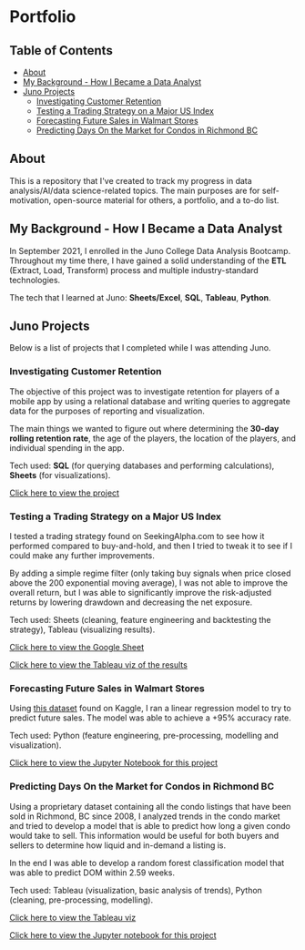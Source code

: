 # Portfolio

## Table of Contents

- [About](#about)
- [My Background - How I Became a Data Analyst](#my-background---how-i-became-a-data-analyst)
- [Juno Projects](#juno-projects)
  * [Investigating Customer Retention](#investigating-customer-retention)
  * [Testing a Trading Strategy on a Major US Index](#testing-a-trading-strategy-on-a-major-us-index)
  * [Forecasting Future Sales in Walmart Stores](#forecasting-future-sales-in-walmart-stores)
  * [Predicting Days On the Market for Condos in Richmond BC](#predicting-days-on-the-market-for-condos-in-richmond-bc)

## About

This is a repository that I've created to track my progress in data analysis/AI/data science-related topics. The main purposes are for self-motivation, open-source material for others, a portfolio, and a to-do list.

## My Background - How I Became a Data Analyst

In September 2021, I enrolled in the Juno College Data Analysis Bootcamp. Throughout my time there, I have gained a solid understanding of the **ETL** (Extract, Load, Transform) process and multiple industry-standard technologies.

The tech that I learned at Juno: **Sheets/Excel**, **SQL**, **Tableau**, **Python**.

## Juno Projects

Below is a list of projects that I completed while I was attending Juno.

### Investigating Customer Retention
The objective of this project was to investigate retention for players of a mobile app by using a relational database and writing queries to aggregate data for the purposes of reporting and visualization.

The main things we wanted to figure out where determining the **30-day rolling retention rate**, the age of the players, the location of the players, and individual spending in the app.

Tech used: **SQL** (for querying databases and performing calculations), **Sheets** (for visualizations).

[Click here to view the project](https://github.com/brendanjca/Portfolio/tree/main/Customer%20Retention%20Project)

### Testing a Trading Strategy on a Major US Index
I tested a trading strategy found on SeekingAlpha.com to see how it performed compared to buy-and-hold, and then I tried to tweak it to see if I could make any further improvements.

By adding a simple regime filter (only taking buy signals when price closed above the 200 exponential moving average), I was not able to improve the overall return, but I was able to significantly improve the risk-adjusted returns by lowering drawdown and decreasing the net exposure.

Tech used: Sheets (cleaning, feature engineering and backtesting the strategy), Tableau (visualizing results).

[Click here to view the Google Sheet](https://docs.google.com/spreadsheets/d/1R3bi2yO4T7jkQPyNRhOs1266X0roEEDxPwvCgRSsFyo/edit?usp=sharing)

[Click here to view the Tableau viz of the results](https://public.tableau.com/app/profile/brendanjca/viz/Project2_16364032426860/Story1)

### Forecasting Future Sales in Walmart Stores
Using [this dataset](https://www.kaggle.com/divyajeetthakur/walmart-sales-prediction) found on Kaggle, I ran a linear regression model to try to predict future sales. The model was able to achieve a +95% accuracy rate.

Tech used: Python (feature engineering, pre-processing, modelling and visualization).

[Click here to view the Jupyter Notebook for this project](https://github.com/brendanjca/Portfolio/blob/main/Walmart%20Sales%20Forecast%20Project/Walmart%20Data%20Project.ipynb)

### Predicting Days On the Market for Condos in Richmond BC
Using a proprietary dataset containing all the condo listings that have been sold in Richmond, BC since 2008, I analyzed trends in the condo market and tried to develop a model that is able to predict how long a given condo would take to sell. This information would be useful for both buyers and sellers to determine how liquid and in-demand a listing is.

In the end I was able to develop a random forest classification model that was able to predict DOM within 2.59 weeks.

Tech used: Tableau (visualization, basic analysis of trends), Python (cleaning, pre-processing, modelling).

[Click here to view the Tableau viz](https://public.tableau.com/app/profile/brendanjca/viz/TableauRichmondCondo/Story1?publish=yes)

[Click here to view the Jupyter notebook for this project](https://github.com/brendanjca/Portfolio/blob/main/Richmond%20Condo%20Project.ipynb)
